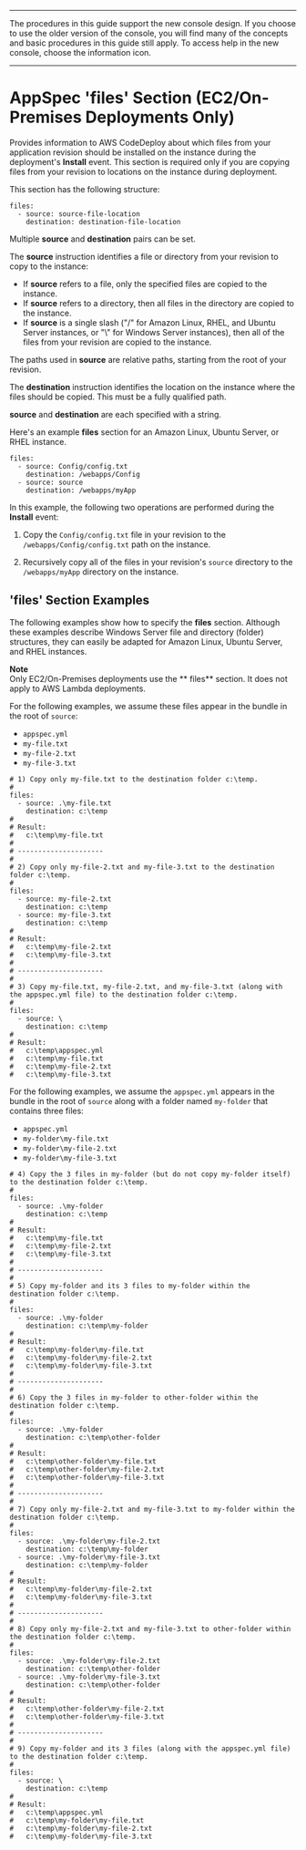 --------

 The procedures in this guide support the new console design\. If you choose to use the older version of the console, you will find many of the concepts and basic procedures in this guide still apply\. To access help in the new console, choose the information icon\. 

--------

# AppSpec 'files' Section \(EC2/On\-Premises Deployments Only\)<a name="reference-appspec-file-structure-files"></a>

Provides information to AWS CodeDeploy about which files from your application revision should be installed on the instance during the deployment's **Install** event\. This section is required only if you are copying files from your revision to locations on the instance during deployment\. 

This section has the following structure:

```
files:
  - source: source-file-location
    destination: destination-file-location
```

Multiple **source** and **destination** pairs can be set\.

The **source** instruction identifies a file or directory from your revision to copy to the instance:
+ If **source** refers to a file, only the specified files are copied to the instance\.
+ If **source** refers to a directory, then all files in the directory are copied to the instance\.
+ If **source** is a single slash \("/" for Amazon Linux, RHEL, and Ubuntu Server instances, or "\\" for Windows Server instances\), then all of the files from your revision are copied to the instance\.

The paths used in **source** are relative paths, starting from the root of your revision\.

The **destination** instruction identifies the location on the instance where the files should be copied\. This must be a fully qualified path\.

**source** and **destination** are each specified with a string\.

Here's an example **files** section for an Amazon Linux, Ubuntu Server, or RHEL instance\.

```
files:
  - source: Config/config.txt
    destination: /webapps/Config
  - source: source
    destination: /webapps/myApp
```

In this example, the following two operations are performed during the **Install** event:

1. Copy the `Config/config.txt` file in your revision to the `/webapps/Config/config.txt` path on the instance\.

1. Recursively copy all of the files in your revision's `source` directory to the `/webapps/myApp` directory on the instance\.

## 'files' Section Examples<a name="reference-appspec-file-structure-files-examples"></a>

The following examples show how to specify the **files** section\. Although these examples describe Windows Server file and directory \(folder\) structures, they can easily be adapted for Amazon Linux, Ubuntu Server, and RHEL instances\.

**Note**  
Only EC2/On\-Premises deployments use the ** files** section\. It does not apply to AWS Lambda deployments\.

For the following examples, we assume these files appear in the bundle in the root of `source`:
+ `appspec.yml`
+ `my-file.txt`
+ `my-file-2.txt`
+ `my-file-3.txt`

```
# 1) Copy only my-file.txt to the destination folder c:\temp.
#
files:
  - source: .\my-file.txt
    destination: c:\temp
#
# Result:
#   c:\temp\my-file.txt
#
# ---------------------
#
# 2) Copy only my-file-2.txt and my-file-3.txt to the destination folder c:\temp.
#
files:
  - source: my-file-2.txt
    destination: c:\temp
  - source: my-file-3.txt
    destination: c:\temp
#
# Result:
#   c:\temp\my-file-2.txt
#   c:\temp\my-file-3.txt
#
# ---------------------
#
# 3) Copy my-file.txt, my-file-2.txt, and my-file-3.txt (along with the appspec.yml file) to the destination folder c:\temp.
#
files:
  - source: \
    destination: c:\temp
#
# Result:
#   c:\temp\appspec.yml
#   c:\temp\my-file.txt
#   c:\temp\my-file-2.txt
#   c:\temp\my-file-3.txt
```

For the following examples, we assume the `appspec.yml` appears in the bundle in the root of `source` along with a folder named `my-folder` that contains three files:
+ `appspec.yml`
+ `my-folder\my-file.txt`
+ `my-folder\my-file-2.txt`
+ `my-folder\my-file-3.txt`

```
# 4) Copy the 3 files in my-folder (but do not copy my-folder itself) to the destination folder c:\temp. 
#
files:
  - source: .\my-folder
    destination: c:\temp
#
# Result:
#   c:\temp\my-file.txt
#   c:\temp\my-file-2.txt
#   c:\temp\my-file-3.txt
#
# ---------------------
#
# 5) Copy my-folder and its 3 files to my-folder within the destination folder c:\temp.
#
files:
  - source: .\my-folder
    destination: c:\temp\my-folder
#
# Result:
#   c:\temp\my-folder\my-file.txt
#   c:\temp\my-folder\my-file-2.txt
#   c:\temp\my-folder\my-file-3.txt
#
# ---------------------
#
# 6) Copy the 3 files in my-folder to other-folder within the destination folder c:\temp.
#
files:
  - source: .\my-folder
    destination: c:\temp\other-folder
#
# Result:
#   c:\temp\other-folder\my-file.txt
#   c:\temp\other-folder\my-file-2.txt
#   c:\temp\other-folder\my-file-3.txt	
#
# ---------------------
#
# 7) Copy only my-file-2.txt and my-file-3.txt to my-folder within the destination folder c:\temp.
#
files:
  - source: .\my-folder\my-file-2.txt
    destination: c:\temp\my-folder
  - source: .\my-folder\my-file-3.txt
    destination: c:\temp\my-folder
#
# Result:
#   c:\temp\my-folder\my-file-2.txt
#   c:\temp\my-folder\my-file-3.txt
#
# ---------------------
#
# 8) Copy only my-file-2.txt and my-file-3.txt to other-folder within the destination folder c:\temp.
#
files:
  - source: .\my-folder\my-file-2.txt
    destination: c:\temp\other-folder
  - source: .\my-folder\my-file-3.txt
    destination: c:\temp\other-folder
#
# Result:
#   c:\temp\other-folder\my-file-2.txt
#   c:\temp\other-folder\my-file-3.txt
#
# ---------------------
#
# 9) Copy my-folder and its 3 files (along with the appspec.yml file) to the destination folder c:\temp.
#
files:
  - source: \
    destination: c:\temp
#
# Result:
#   c:\temp\appspec.yml
#   c:\temp\my-folder\my-file.txt
#   c:\temp\my-folder\my-file-2.txt
#   c:\temp\my-folder\my-file-3.txt
```